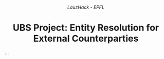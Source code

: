 <h6 align="center"> LauzHack - EPFL</h6>

<h1 align="center">UBS Project: Entity Resolution for External Counterparties</h1>
<div style="text-align: justify;">
...
</div>
